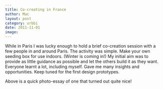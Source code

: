 ```yaml
---
title: Co-creating in France
author: Mac
layout: post
category: urbbi
date: 2011-11-01
image: 
---
```


While in Paris I was lucky enough to hold a brief co-creation session with a few people in and around Paris. The activity was simple. Make your own seeding box for use indoors. (Winter is coming in!) My initial aim was to provide as little guidance as possible and let the others build it as they want. Everyone learnt a lot, including myself. Gave me many insights and opportunities. Keep tuned for the first design prototypes.

Above is a quick photo-essay of one that turned out quite nice!